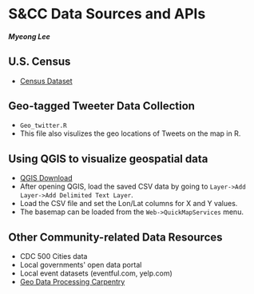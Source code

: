 S&CC Data Sources and APIs
==============
##### Myeong Lee



## U.S. Census
- [Census Dataset](https://www.census.gov/data/datasets.html)

## Geo-tagged Tweeter Data Collection
- `Geo_twitter.R`
- This file also visulizes the geo locations of Tweets on the map in R. 

## Using QGIS to visualize geospatial data
- [QGIS Download](https://qgis.org/en/site/)
- After opening QGIS, load the saved CSV data by going to `Layer->Add Layer->Add Delimited Text Layer`. 
- Load the CSV file and set the Lon/Lat columns for X and Y values.
- The basemap can be loaded from the `Web->QuickMapServices` menu.

## Other Community-related Data Resources
- CDC 500 Cities data
- Local governments' open data portal
- Local event datasets (eventful.com, yelp.com)
- [Geo Data Processing Carpentry](https://github.com/gmu-cil/geo-data-carpentry)
